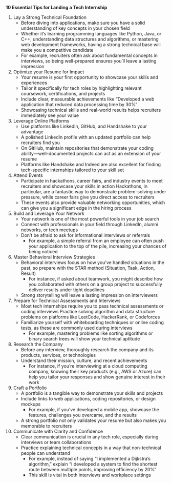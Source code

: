 **10 Essential Tips for Landing a Tech Internship**
1. Lay a Strong Technical Foundation
    * Before diving into applications, make sure you have a solid understanding of key concepts in your chosen field
    * Whether it’s learning programming languages like Python, Java, or C++, understanding data structures and algorithms, or mastering web development frameworks, having a strong technical base will make you a competitive candidate
    * For example, recruiters often ask about fundamental concepts in interviews, so being well-prepared ensures you’ll leave a lasting impression
2. Optimize your Resume for Impact
    * Your resume is your first opportunity to showcase your skills and experiences
    * Tailor it specifically for tech roles by highlighting relevant coursework, certifications, and projects
    * Include clear, measurable achievements like “Developed a web application that reduced data processing time by 30%”
    * Showcasing technical skills and real-world results helps recruiters immediately see your value
3. Leverage Online Platforms
    * Use platforms like LinkedIn, GitHub, and Handshake to your advantage
    * A polished LinkedIn profile with an updated portfolio can help recruiters find you
    * On GitHub, maintain repositories that demonstrate your coding ability—well-documented projects can act as an extension of your resume
    * Platforms like Handshake and Indeed are also excellent for finding tech-specific internships tailored to your skill set
4. Attend Events
    * Participate in hackathons, career fairs, and industry events to meet recruiters and showcase your skills in action Hackathons, in particular, are a fantastic way to demonstrate problem-solving under pressure, while career fairs give you direct access to recruiters
    * These events also provide valuable networking opportunities, which can give you a significant edge in the hiring process
5. Build and Leverage Your Network
    * Your network is one of the most powerful tools in your job search
    * Connect with professionals in your field through LinkedIn, alumni networks, or tech meetups
    * Don’t be afraid to ask for informational interviews or referrals
        * For example, a simple referral from an employee can often push your application to the top of the pile, increasing your chances of being noticed
6. Master Behavioral Interview Strategies
    * Behavioral interviews focus on how you’ve handled situations in the past, so prepare with the STAR method (Situation, Task, Action, Result)
        * For instance, if asked about teamwork, you might describe how you collaborated with others on a group project to successfully deliver results under tight deadlines
    * Strong storytelling will leave a lasting impression on interviewers
7. Prepare for Technical Assessments and Interviews
    * Most tech internships require you to pass technical assessments or coding interviews Practice solving algorithm and data structure problems on platforms like LeetCode, HackerRank, or Codeforces
    * Familiarize yourself with whiteboarding techniques or online coding tests, as these are commonly used during interviews
        * For example, mastering problems like sorting algorithms or binary search trees will show your technical aptitude
8. Research the Company
    * Before any interview, thoroughly research the company and its products, services, or technologies
    * Understand their mission, culture, and recent achievements
        * For instance, if you’re interviewing at a cloud computing company, knowing their key products (e.g., AWS or Azure) can help you tailor your responses and show genuine interest in their work
9. Craft a Portfolio
    * A portfolio is a tangible way to demonstrate your skills and projects
    * Include links to web applications, coding repositories, or design mockups
        * For example, if you’ve developed a mobile app, showcase the features, challenges you overcame, and the results
    * A strong portfolio not only validates your resume but also makes you memorable to recruiters
10. Communicate with Clarity and Confidence
    * Clear communication is crucial in any tech role, especially during interviews or team collaborations
    * Practice explaining technical concepts in a way that non-technical people can understand
        * For example, instead of saying “I implemented a Dijkstra’s algorithm,” explain “I developed a system to find the shortest route between multiple points, improving efficiency by 20%”
        * This skill is vital in both interviews and workplace settings
